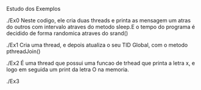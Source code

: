 Estudo dos Exemplos

./Ex0
Neste codigo, ele cria duas threads e printa as mensagem um atras do outros com intervalo atraves do metodo sleep.E o tempo do programa é decidido de forma randomica atraves do srand()

./Ex1
Cria uma thread, e depois atualiza o seu TID Global, com o metodo pthreadJoin()

./Ex2
É uma thread que possui uma funcao de trhead que printa a letra x, e logo em seguida um print da letra O na memoria.

./Ex3

